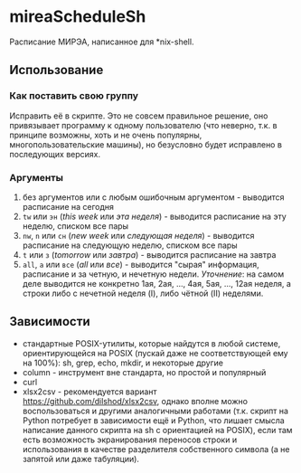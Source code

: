 # mireaScheduleSh
Расписание МИРЭА, написанное для \*nix-shell.

## Использование
### Как поставить свою группу
Исправить её в скрипте. Это не совсем правильное решение, оно привязывает программу к одному пользователю (что неверно, т.к. в принципе возможны, хоть и не очень популярны, многопользовательские машины), но безусловно будет исправлено в последующих версиях.
### Аргументы
1) без аргументов или с любым ошибочным аргументом - выводится расписание на сегодня
2) `tw` или `эн` (*this week* или *эта неделя*) - выводится расписание на эту неделю, списком все пары
3) `nw`, `n` или `сн` (*new week* или *следующая неделя*) - выводится расписание на следующую неделю, списком все пары
4) `t` или `з` (*tomorrow* или *завтра*) - выводится расписание на завтра
5) `all`, `a` или `все` (*all* или *все*) - выводится "сырая" информация, расписание и за четную, и нечетную недели. *Уточнение*: на самом деле выводится не конкретно 1ая, 2ая, ..., 4ая, 5ая, ..., 12ая неделя, а строки либо с нечетной неделя (I), либо чётной (II) неделями.

## Зависимости
* стандартные POSIX-утилиты, которые найдутся в любой системе, ориентирующейся на POSIX (пускай даже не соответствующей ему на 100%): sh, grep, echo, mkdir, и некоторые другие
* column - инструмент вне стандарта, но простой и популярный
* curl
* xlsx2csv - рекомендуется вариант https://github.com/dilshod/xlsx2csv, однако вполне можно воспользоваться и другими аналогичными работами (т.к. скрипт на Python потребует в зависимости ещё и Python, что лишает смысла написание данного скрипта на sh c ориентацией на POSIX), если там есть возможность экранирования переносов строки и использования в качестве разделителя собственного символа (а не запятой или даже табуляции).
